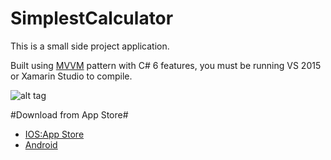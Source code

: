 # SimplestCalculator
This is a small side project application.

Built using <a href="https://msdn.microsoft.com/en-us/library/hh848246.aspx">MVVM</a> pattern with C# 6 features, you must be running VS 2015 or Xamarin Studio to compile.

![alt tag](https://cloud.githubusercontent.com/assets/8529024/21974667/1cbf0614-db96-11e6-8471-54a278f29331.png)

#Download from App Store#

<ul>
    <li><a href="https://itunes.apple.com/us/app/the-simplest-calculator/id1171296169?mt=8&ign-mpt=uo%3D4">IOS:App Store</a>
    <li><a href="https://play.google.com/store/apps/details?id=com.burdette.SimpleCalc&hl=en">Android</a>    
</li>
    
  </ul>

